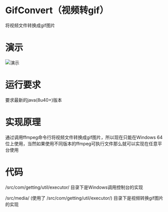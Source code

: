 # GifConvert（视频转gif）

将视频文件转换成gif图片

# 演示

![演示](https://cloud.githubusercontent.com/assets/13044819/14780377/3fced308-0b0f-11e6-8ba1-be25c0e7195e.gif)

# 运行要求

要求最新的java(8u40+)版本

# 实现原理

通过调用ffmpeg命令行将视频文件转换成gif图片，所以现在只能在Windows 64位上使用，当然如果使用不同版本的ffmpeg可执行文件那么就可以实现在任意平台使用

# 代码

/src/com/getting/util/executor/ 目录下是Windows调用控制台的实现

/src/media/ (使用了 /src/com/getting/util/executor/) 目录下是视频转换gif图片的实现
